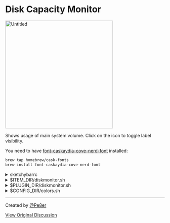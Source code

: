 # Disk Capacity Monitor

<img width="340" alt="Untitled" src="https://github.com/FelixKratz/SketchyBar/assets/770120/886effc6-df82-4aad-af41-9c20c7363d77">

Shows usage of main system volume. Click on the icon to toggle label visibility.

You need to have [font-caskaydia-cove-nerd-font](https://github.com/ryanoasis/nerd-fonts) installed:

```bash
brew tap homebrew/cask-fonts
brew install font-caskaydia-cove-nerd-font
```

<details>
  <summary>sketchybarrc</summary>

```bash
source "$ITEM_DIR/diskmonitor.sh"
```

</details>

<details>
  <summary>$ITEM_DIR/diskmonitor.sh</summary>

```bash
#!/bin/bash

diskmonitor=(
  icon.font="CaskaydiaCove Nerd Font Mono:Regular:24"
  icon.padding_right=20
  label.drawing=off
  y_offset=1
  update_freq=360
  updates=when_shown
  script="$PLUGIN_DIR/diskmonitor.sh"
)

misc=(
  icon.drawing=off
  width=0
  padding_right=4
  update_freq=360
  updates=when_shown
)

diskmonitor_label=(
  "${misc[@]}"
  label.font="$FONT:Semibold:8"
  label=SSD
  y_offset=5
)

diskmonitor_value=(
  "${misc[@]}"
  label.font="$FONT:Bold:10"
  y_offset=-3
)

sketchybar                                          \
  --add item diskmonitor.label right                \
  --set diskmonitor.label "${diskmonitor_label[@]}" \
                                                    \
  --add item diskmonitor.value right                \
  --set diskmonitor.value "${diskmonitor_value[@]}" \
                                                    \
  --add item diskmonitor right                      \
  --set diskmonitor "${diskmonitor[@]}"             \
  --subscribe diskmonitor mouse.clicked
```

</details>

<details>
  <summary>$PLUGIN_DIR/diskmonitor.sh</summary>

```bash
#!/bin/bash

source "$CONFIG_DIR/colors.sh"

update() {
PERCENTAGE=$(df -H /System/Volumes/Data | awk 'END {print $5}' | sed 's/%//')

COLOR=$LABEL_COLOR

case ${PERCENTAGE} in
  9[8-9] | 100)
    ICON="󰪥"
    COLOR=$RED
    ;;
  8[8-9] | 9[0-7])
    ICON="󰪤"
    COLOR=$ORANGE
    ;;
  7[6-9] | 8[0-7])
    ICON="󰪣"
    COLOR=$YELLOW
    ;;
  6[4-9] | 7[0-5])
    ICON="󰪢"
    ;;
  5[2-9] | 6[0-3])
    ICON="󰪡"
    ;;
  4[0-9] | 5[0-1])
    ICON="󰪠"
    ;;
  2[8-9] | 3[0-9])
    ICON="󰪟"
    ;;
  1[6-9] | 2[0-7])
    ICON="󰪞"
    ;;
  [0-9] | 1[0-5])
    ICON="󰝦"
    ;;
  *)
    # Handle other cases if needed
    ICON="󰅚"
    COLOR=$HIGHLIGHT
    ;;
esac

sketchybar --set $NAME icon=$ICON icon.color=$COLOR
sketchybar --set $NAME.value label="$PERCENTAGE%"
}

label_toggle() {

  DRAWING_STATE=$(sketchybar --query $NAME.value | jq -r '.label.drawing')
  
  if [[ $DRAWING_STATE == "on" ]]; then
    DRAWING="off"
    PADDING="0"
  else
    DRAWING="on"
    PADDING="20"
  fi

  sketchybar --set $NAME.value label.drawing=$DRAWING \
             --set $NAME.label label.drawing=$DRAWING \
             --set $NAME icon.padding_right=$PADDING
}


case "$SENDER" in
"routine" | "forced")
  update
  ;;
"mouse.clicked")
  label_toggle
  ;;
esac
```
</details>

<details>
  <summary>$CONFIG_DIR/colors.sh</summary>

```bash
#!/bin/bash

# https://material-theme.com/docs/reference/color-palette/

# Material Ocean
# background": "#0F111A",
# "grey": "#3B4252",
# "cyan": "#89ddff",
# "blue": "#82aaff",
# "foreground": "#ffffff",
# "green": "#c3e88d",
# "red": "#ff5370",
# "yellow": "#ffcb6b"

O100=0xff
O75=0xbf
O50=0x80
O25=0x40
O10=0x1a

# Base Colors
export BASE_BLACK="181926" #0F111A
export BASE_WHITE="eeeeee" #eeeeee

# Color Palette
export BLACK=$O100$BASE_BLACK
export BLACK_75=$O75$BASE_BLACK
export BLACK_50=$O50$BASE_BLACK
export BLACK_25=$O25$BASE_BLACK
export WHITE=$O100$BASE_WHITE
export WHITE_75=$O75$BASE_WHITE
export WHITE_50=$O50$BASE_WHITE
export WHITE_25=$O25$BASE_WHITE
export WHITE_10=$O10$BASE_WHITE
export RED=0xffff5370 #ff5370
export GREEN=0xffc3e88d #c3e88d
export TEAL=0xff64FFDA #64FFDA
export CYAN=0xff89ddff #89ddff
export BLUE=0xff82aaff #82aaff
export OSBLUE=0xff0259D1 #0259D1
export YELLOW=0xffffcb6b #ffcb6b
export ORANGE=0xfff78c6c #f78c6c
export MAGENTA=0xffab47bc #ab47bc
export DARK_GREY=0xff292d3e #292d3e
export GREY=0xff676e95 #676e95
export GREY_50=0x80676e95 #676e95
export LIGHT_GREY=0xffa6accd #a6accd
export TRANSPARENT=0x00000000

# General bar colors
export BAR_COLOR=$BLACK_50
export CONTRAST=0xff34324a
export BAR_BORDER_COLOR=0xff2b2a3e
export ICON_COLOR=$WHITE
export ICON_COLOR_INACTIVE=$GREY
export LABEL_COLOR=$WHITE_75
export HIGHLIGHT=$TEAL
export POPUP_BACKGROUND_COLOR=$DARK_GREY
export POPUP_BORDER_COLOR=$TRANSPARENT
export SHADOW_COLOR=$BLACK
```
</details>

---

Created by [@Pe8er](https://github.com/Pe8er)

[View Original Discussion](https://github.com/FelixKratz/SketchyBar/discussions/12#discussioncomment-8363347)
